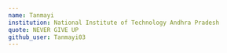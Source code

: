 ```yaml
---
name: Tanmayi
institution: National Institute of Technology Andhra Pradesh
quote: NEVER GIVE UP
github_user: Tanmayi03
---
```

